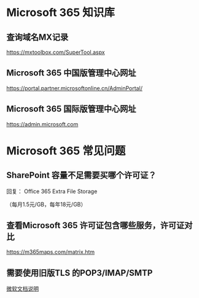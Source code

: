 # Microsoft 365 知识库

## 查询域名MX记录

https://mxtoolbox.com/SuperTool.aspx

## Microsoft 365 中国版管理中心网址

https://portal.partner.microsoftonline.cn/AdminPortal/

## Microsoft 365 国际版管理中心网址

https://admin.microsoft.com

# Microsoft 365 常见问题


## SharePoint 容量不足需要买哪个许可证？
回复：
Office 365 Extra File Storage

（每月1.5元/GB，每年18元/GB）

## 查看Microsoft 365 许可证包含哪些服务，许可证对比

https://m365maps.com/matrix.htm


## 需要使用旧版TLS 的POP3/IMAP/SMTP

[微软文档说明](/m365/popsmtpimap.md)


